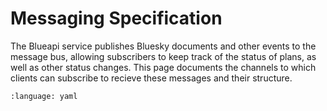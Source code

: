 # Messaging Specification

The Blueapi service publishes Bluesky documents and other events to the message
bus, allowing subscribers to keep track of the status of plans, as well as
other status changes. This page documents the channels to which clients can
subscribe to recieve these messages and their structure.

```{literalinclude} ./asyncapi.yaml
:language: yaml
```
